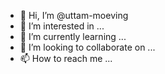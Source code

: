 - 👋 Hi, I’m @uttam-moeving
- 👀 I’m interested in ...
- 🌱 I’m currently learning ...
- 💞️ I’m looking to collaborate on ...
- 📫 How to reach me ...

<!---
uttam-moeving/uttam-moeving is a ✨ special ✨ repository because its `README.md` (this file) appears on your GitHub profile.
You can click the Preview link to take a look at your changes.
--->
